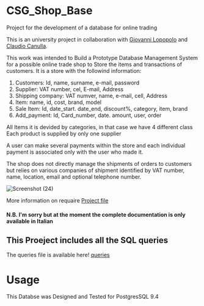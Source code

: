 # CSG_Shop_Base
Project for the development of a database for online trading

This is an university project in collaboration with [Giovanni Lopopolo](https://github.com/giovannilopopolo98) and [Claudio Canulla](https://github.com/claudioc93).


This work was intended to Build a Prototype Database Management System for a possible online trade shop to Store the items and transactions of customers. It is a store with the followind information:

1. Customers: Id, name, surname, e-mail, password
2. Supplier: VAT number, cel, E-mail, Address
3. Shipping company: VAT numver, name, e-mail, cell, Address
4. Item: name, id, cost, brand, model
5. Sale Item: Id, date_start. date_end, discount%, category, item, brand
6. Add_payment: Id, Card_number, date. amount, user, order

All Items it is devided by categories, in that case we have 4 different class
Each product is supplied by only one supplier

A user can make several payments within the store and each individual payment is
associated only with the user who made it.

The shop does not directly manage the shipments of orders to customers but relies on various companies of
shipment identified by VAT number, name, location, email and optional telephone number.

![Screenshot (24)](https://user-images.githubusercontent.com/71655239/170264194-a46102b7-130d-47fd-ae8e-940c4181d887.png)


More information on requaire [Project file](https://github.com/Sigma117/CSG_Shop_Base/blob/main/Negozio%20Elettronica%20FINALE%20V2.5.pdf)
#### N.B. I'm sorry but at the moment the complete documentation is only available in Italian

## This Proeject includes all the SQL queries
The queries file is available here! [queries](https://github.com/Sigma117/CSG_Shop_Base/blob/main/query%20V5.3.SQL)

# Usage

This Databse was Designed and Tested for PostgresSQL 9.4
